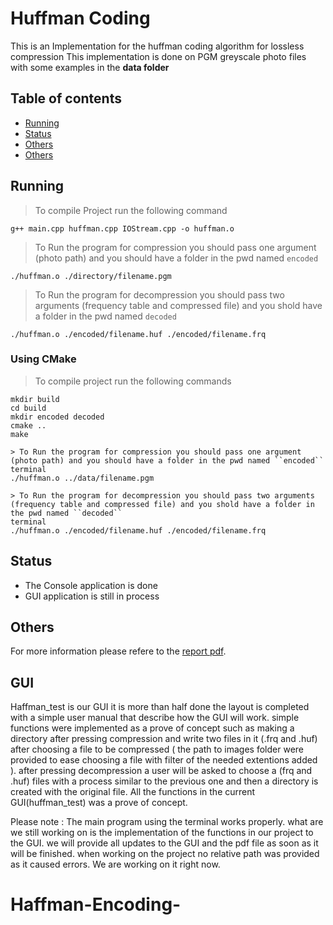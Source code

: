 # Huffman Coding

This is an Implementation for the huffman coding algorithm for lossless compression
This implementation is done on PGM greyscale photo files with some examples in the **data folder**

## Table of contents
* [Running](#Running)
* [Status](#Status)
* [Others](#Others)
* [Others](#GUI)

## Running
> To compile Project run the following command
```terminal
g++ main.cpp huffman.cpp IOStream.cpp -o huffman.o
```

> To Run the program for compression you should pass one argument (photo path) and you should have a folder in the pwd named ``encoded``
```terminal
./huffman.o ./directory/filename.pgm
```

> To Run the program for decompression you should pass two arguments (frequency table and compressed file) and you shold have a folder in the pwd named ``decoded``
```terminal
./huffman.o ./encoded/filename.huf ./encoded/filename.frq
```

### Using CMake
> To compile project run the following commands
```terminal
mkdir build
cd build
mkdir encoded decoded
cmake ..
make

> To Run the program for compression you should pass one argument (photo path) and you should have a folder in the pwd named ``encoded``
terminal
./huffman.o ../data/filename.pgm

> To Run the program for decompression you should pass two arguments (frequency table and compressed file) and you shold have a folder in the pwd named ``decoded``
terminal
./huffman.o ./encoded/filename.huf ./encoded/filename.frq
```


## Status
* The Console application is done
* GUI application is still in process

## Others
For more information please refere to the [report pdf](https://github.com/sbme-tutorials/sbe201-2020-final-project-huffman-sbe201-2022-team01/blob/master/TheReport.pdf).

## GUI 
Haffman_test is our GUI it is more than half done the layout is completed with a simple user manual that describe how the GUI will work. simple functions were implemented as a prove of concept such as making a directory after pressing compression and write two files in it (.frq and .huf) after choosing a file to be compressed ( the path to images folder were provided to ease choosing a file with filter of the needed extentions added ). after pressing decompression a user will be asked to choose a (frq and .huf) files with a process similar to the previous one and then a directory is created with the original file. All the functions in the current GUI(huffman_test) was a prove of concept. 

Please note :
The main program using the terminal works  properly. what are we still working on is the implementation of the functions in our project to the GUI. we will provide all updates to the GUI and  the pdf file as soon as it will be finished.  when working on the project no relative path was provided as it caused errors. We are working on it right now.
# Haffman-Encoding-
